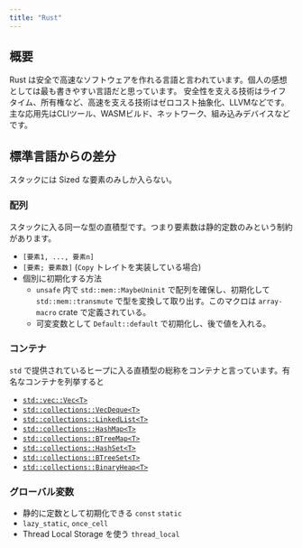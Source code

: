 ```yaml
---
title: "Rust"
---
```


## 概要
Rust は安全で高速なソフトウェアを作れる言語と言われています。個人の感想としては最も書きやすい言語だと思っています。
安全性を支える技術はライフタイム、所有権など、高速を支える技術はゼロコスト抽象化、LLVMなどです。
主な応用先はCLIツール、WASMビルド、ネットワーク、組み込みデバイスなどです。

## 標準言語からの差分
スタックには Sized な要素のみしか入らない。

### 配列
スタックに入る同一な型の直積型です。つまり要素数は静的定数のみという制約があります。
- `[要素1, ..., 要素n]`
- `[要素; 要素数]` (`Copy` トレイトを実装している場合)
- 個別に初期化する方法
	- `unsafe` 内で `std::mem::MaybeUninit` で配列を確保し、初期化して `std::mem::transmute` で型を変換して取り出す。このマクロは `array-macro` crate で定義されている。
	- 可変変数として `Default::default` で初期化し、後で値を入れる。

### コンテナ
`std` で提供されているヒープに入る直積型の総称をコンテナと言っています。有名なコンテナを列挙すると
- [`std::vec::Vec<T>`](https://doc.rust-lang.org/std/vec/struct.Vec.html)
- [`std::collections::VecDeque<T>`](https://doc.rust-lang.org/std/collections/struct.VecDeque.html)
- [`std::collections::LinkedList<T>`](https://doc.rust-lang.org/std/collections/struct.LinkedList.html)
- [`std::collections::HashMap<T>`](https://doc.rust-lang.org/std/collections/struct.HashMap.html)
- [`std::collections::BTreeMap<T>`](https://doc.rust-lang.org/std/collections/struct.BTreeMap.html)
- [`std::collections::HashSet<T>`](https://doc.rust-lang.org/std/collections/struct.HashSet.html)
- [`std::collections::BTreeSet<T>`](https://doc.rust-lang.org/std/collections/struct.BTreeSet.html)
- [`std::collections::BinaryHeap<T>`](https://doc.rust-lang.org/std/collections/struct.BinaryHeap.html)

### グローバル変数
- 静的に定数として初期化できる `const` `static`
- `lazy_static`, `once_cell`
- Thread Local Storage を使う `thread_local`
